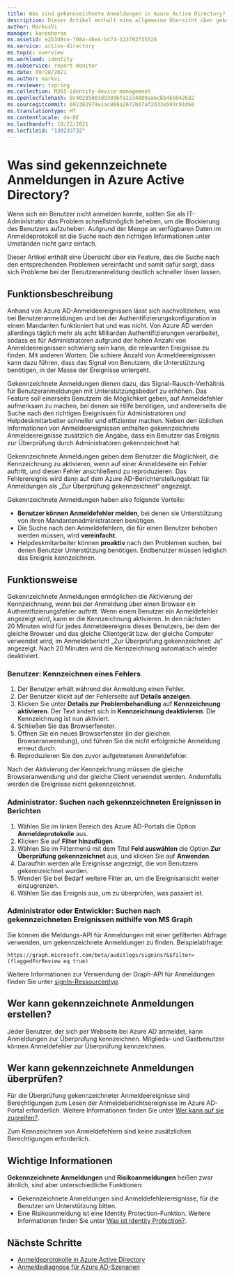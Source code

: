 ```yaml
---
title: Was sind gekennzeichnete Anmeldungen in Azure Active Directory?
description: Dieser Artikel enthält eine allgemeine Übersicht über gekennzeichnete Anmeldungen für Azure Active Directory.
author: MarkusVi
manager: karenhoran
ms.assetid: e2b3d8ce-708a-46e4-b474-123792f35526
ms.service: active-directory
ms.topic: overview
ms.workload: identity
ms.subservice: report-monitor
ms.date: 09/28/2021
ms.author: markvi
ms.reviewer: tspring
ms.collection: M365-identity-device-management
ms.openlocfilehash: 8c40295803d9389bfa1534880aa6cbb4bb0426d2
ms.sourcegitcommit: 692382974e1ac868a2672b67af2d33e593c91d60
ms.translationtype: HT
ms.contentlocale: de-DE
ms.lasthandoff: 10/22/2021
ms.locfileid: "130233732"
---
```

# <a name="what-are-flagged-sign-ins-in-azure-active-directory"></a>Was sind gekennzeichnete Anmeldungen in Azure Active Directory?

Wenn sich ein Benutzer nicht anmelden konnte, sollten Sie als IT-Administrator das Problem schnellstmöglich beheben, um die Blockierung des Benutzers aufzuheben. Aufgrund der Menge an verfügbaren Daten im Anmeldeprotokoll ist die Suche nach den richtigen Informationen unter Umständen nicht ganz einfach.

Dieser Artikel enthält eine Übersicht über ein Feature, das die Suche nach den entsprechenden Problemen vereinfacht und somit dafür sorgt, dass sich Probleme bei der Benutzeranmeldung deutlich schneller lösen lassen.


## <a name="what-it-is"></a>Funktionsbeschreibung

Anhand von Azure AD-Anmeldeereignissen lässt sich nachvollziehen, was bei Benutzeranmeldungen und bei der Authentifizierungskonfiguration in einem Mandanten funktioniert hat und was nicht. Von Azure AD werden allerdings täglich mehr als acht Milliarden Authentifizierungen verarbeitet, sodass es für Administratoren aufgrund der hohen Anzahl von Anmeldeereignissen schwierig sein kann, die relevanten Ereignisse zu finden. Mit anderen Worten: Die schiere Anzahl von Anmeldeereignissen kann dazu führen, dass das Signal von Benutzern, die Unterstützung benötigen, in der Masse der Ereignisse untergeht.

Gekennzeichnete Anmeldungen dienen dazu, das Signal-Rausch-Verhältnis für Benutzeranmeldungen mit Unterstützungsbedarf zu erhöhen. Das Feature soll einerseits Benutzern die Möglichkeit geben, auf Anmeldefehler aufmerksam zu machen, bei denen sie Hilfe benötigen, und andererseits die Suche nach den richtigen Ereignissen für Administratoren und Helpdeskmitarbeiter schneller und effizienter machen. Neben den üblichen Informationen von Anmeldeereignissen enthalten gekennzeichnete Anmeldeereignisse zusätzlich die Angabe, dass ein Benutzer das Ereignis zur Überprüfung durch Administratoren gekennzeichnet hat.
 
Gekennzeichnete Anmeldungen geben dem Benutzer die Möglichkeit, die Kennzeichnung zu aktivieren, wenn auf einer Anmeldeseite ein Fehler auftritt, und diesen Fehler anschließend zu reproduzieren. Das Fehlerereignis wird dann auf dem Azure AD-Berichterstellungsblatt für Anmeldungen als „Zur Überprüfung gekennzeichnet“ angezeigt.

Gekennzeichnete Anmeldungen haben also folgende Vorteile:

- **Benutzer können Anmeldefehler melden**, bei denen sie Unterstützung von ihren Mandantenadministratoren benötigen.
- Die Suche nach den Anmeldefehlern, die für einen Benutzer behoben werden müssen, wird **vereinfacht**.
- Helpdeskmitarbeiter können **proaktiv** nach den Problemen suchen, bei denen Benutzer Unterstützung benötigen. Endbenutzer müssen lediglich das Ereignis kennzeichnen.

## <a name="how-it-works"></a>Funktionsweise

Gekennzeichnete Anmeldungen ermöglichen die Aktivierung der Kennzeichnung, wenn bei der Anmeldung über einen Browser ein Authentifizierungsfehler auftritt. Wenn einem Benutzer ein Anmeldefehler angezeigt wird, kann er die Kennzeichnung aktivieren. In den nächsten 20 Minuten wird für jedes Anmeldeereignis dieses Benutzers, bei dem der gleiche Browser und das gleiche Clientgerät bzw. der gleiche Computer verwendet wird, im Anmeldebericht „Zur Überprüfung gekennzeichnet: Ja“ angezeigt. Nach 20 Minuten wird die Kennzeichnung automatisch wieder deaktiviert.

### <a name="user-how-to-flag-an-error"></a>Benutzer: Kennzeichnen eines Fehlers

1. Der Benutzer erhält während der Anmeldung einen Fehler.
2. Der Benutzer klickt auf der Fehlerseite auf **Details anzeigen**.
3. Klicken Sie unter **Details zur Problembehandlung** auf **Kennzeichnung aktivieren**. Der Text ändert sich in **Kennzeichnung deaktivieren**. Die Kennzeichnung ist nun aktiviert.
4. Schließen Sie das Browserfenster.
5. Öffnen Sie ein neues Browserfenster (in der gleichen Browseranwendung), und führen Sie die nicht erfolgreiche Anmeldung erneut durch. 
6.  Reproduzieren Sie den zuvor aufgetretenen Anmeldefehler.

Nach der Aktivierung der Kennzeichnung müssen die gleiche Browseranwendung und der gleiche Client verwendet werden. Andernfalls werden die Ereignisse nicht gekennzeichnet.


### <a name="admin-find-flagged-events-in-reports"></a>Administrator: Suchen nach gekennzeichneten Ereignissen in Berichten

1.  Wählen Sie im linken Bereich des Azure AD-Portals die Option **Anmeldeprotokolle** aus.
2.  Klicken Sie auf **Filter hinzufügen**.
3.  Wählen Sie im Filtermenü mit dem Titel **Feld auswählen** die Option **Zur Überprüfung gekennzeichnet** aus, und klicken Sie auf **Anwenden**.
4.  Daraufhin werden alle Ereignisse angezeigt, die von Benutzern gekennzeichnet wurden.
5.  Wenden Sie bei Bedarf weitere Filter an, um die Ereignisansicht weiter einzugrenzen.
6.  Wählen Sie das Ereignis aus, um zu überprüfen, was passiert ist.


### <a name="admin-or-developer-find-flagged-events-using-ms-graph"></a>Administrator oder Entwickler: Suchen nach gekennzeichneten Ereignissen mithilfe von MS Graph

Sie können die Meldungs-API für Anmeldungen mit einer gefilterten Abfrage verwenden, um gekennzeichnete Anmeldungen zu finden. Beispielabfrage:
 
`https://graph.microsoft.com/beta/auditlogs/signins?&$filter=(flaggedForReview eq true)`

Weitere Informationen zur Verwendung der Graph-API für Anmeldungen finden Sie unter [signIn-Ressourcentyp](/graph/api/resources/signin?view=graph-rest-1.0&preserve-view=true).



 
## <a name="who-can-create-flagged-sign-ins"></a>Wer kann gekennzeichnete Anmeldungen erstellen?

Jeder Benutzer, der sich per Webseite bei Azure AD anmeldet, kann Anmeldungen zur Überprüfung kennzeichnen. Mitglieds- und Gastbenutzer können Anmeldefehler zur Überprüfung kennzeichnen. 

## <a name="who-can-review-flagged-sign-ins"></a>Wer kann gekennzeichnete Anmeldungen überprüfen?

Für die Überprüfung gekennzeichneter Anmeldeereignisse sind Berechtigungen zum Lesen der Anmeldeberichtsereignisse im Azure AD-Portal erforderlich. Weitere Informationen finden Sie unter [Wer kann auf sie zugreifen?](concept-sign-ins.md#who-can-access-it).


Zum Kennzeichnen von Anmeldefehlern sind keine zusätzlichen Berechtigungen erforderlich.


## <a name="what-you-should-know"></a>Wichtige Informationen 

**Gekennzeichnete Anmeldungen** und **Risikoanmeldungen** heißen zwar ähnlich, sind aber unterschiedliche Funktionen:

- Gekennzeichnete Anmeldungen sind Anmeldefehlerereignisse, für die Benutzer um Unterstützung bitten. 
- Eine Risikoanmeldung ist eine Identity Protection-Funktion. Weitere Informationen finden Sie unter [Was ist Identity Protection?](../identity-protection/overview-identity-protection.md).




## <a name="next-steps"></a>Nächste Schritte

- [Anmeldeprotokolle in Azure Active Directory](concept-sign-ins.md)
- [Anmeldediagnose für Azure AD-Szenarien](concept-sign-in-diagnostics-scenarios.md)
